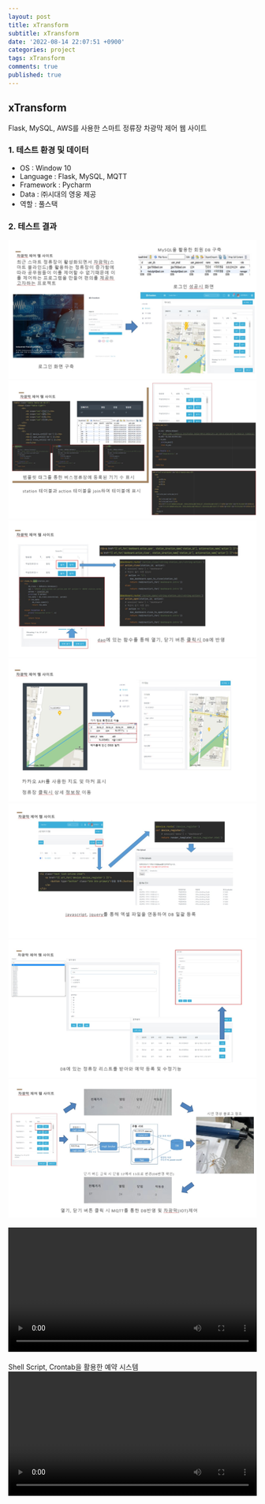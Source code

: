 ```yaml
---
layout: post
title: xTransform
subtitle: xTransform
date: '2022-08-14 22:07:51 +0900'
categories: project
tags: xTransform
comments: true
published: true
---
```

## xTransform
Flask, MySQL, AWS를 사용한 스마트 정류장 차광막 제어 웹 사이트<br>
<h3>1. 테스트 환경 및 데이터</h3>
<ul>
  <li>OS : Window 10</li>
  <li>Language : Flask, MySQL, MQTT</li>
  <li>Framework : Pycharm</li>
  <li>Data : ㈜시대의 영웅 제공</li>
  <li>역할 : 풀스택</li>
</ul>
<h3>2. 테스트 결과</h3>
<img src="/assets/img/xtransform-1.jpg" title="xtransform-1" alt="xtransform-1"/><br>
<img src="/assets/img/xtransform-2.jpg" title="xtransform-2" alt="xtransform-2"/><br>
<img src="/assets/img/xtransform-3.jpg" title="xtransform-3" alt="xtransform-3"/><br>
<img src="/assets/img/xtransform-4.jpg" title="xtransform-4" alt="xtransform-4"/><br>
<img src="/assets/img/xtransform-5.jpg" title="xtransform-5" alt="xtransform-5"/><br>
<img src="/assets/img/xtransform-6.jpg" title="xtransform-6" alt="xtransform-6"/><br>
<img src="/assets/img/xtransform-7.jpg" title="xtransform-7" alt="xtransform-7"/><br>
<br>
<video
  width="100%"
  src="/assets/img/xt3.mp4"
  cotrols
  autoplay
></video>
<br><br>
Shell Script, Crontab을 활용한 예약 시스템
<video
  width="100%"
  src="/assets/img/xt_reservation.mp4"
  cotrols
  autoplay
></video>


